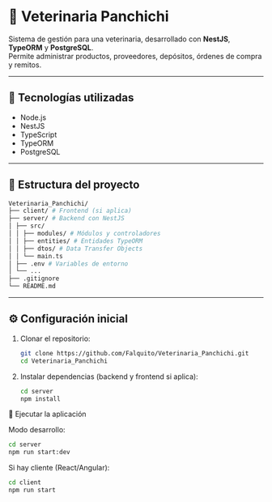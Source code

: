 # 🐾 Veterinaria Panchichi

Sistema de gestión para una veterinaria, desarrollado con **NestJS**, **TypeORM** y **PostgreSQL**.  
Permite administrar productos, proveedores, depósitos, órdenes de compra y remitos.

---

## 🧰 Tecnologías utilizadas

- Node.js  
- NestJS  
- TypeScript  
- TypeORM  
- PostgreSQL  

---

## 📁 Estructura del proyecto
```bash
Veterinaria_Panchichi/
├── client/ # Frontend (si aplica)
├── server/ # Backend con NestJS
│ ├── src/
│ │ ├── modules/ # Módulos y controladores
│ │ ├── entities/ # Entidades TypeORM
│ │ ├── dtos/ # Data Transfer Objects
│ │ └── main.ts
│ ├── .env # Variables de entorno
│ └── ...
├── .gitignore
└── README.md
```

---

## ⚙️ Configuración inicial

1. Clonar el repositorio:  

   ```bash
   git clone https://github.com/Falquito/Veterinaria_Panchichi.git
   cd Veterinaria_Panchichi
   ```
2. Instalar dependencias (backend y frontend si aplica):
   ```bash
   cd server
   npm install
   ```
🚀 Ejecutar la aplicación

Modo desarrollo:
```bash
cd server
npm run start:dev
```

Si hay cliente (React/Angular):
```bash
cd client
npm run start
```

